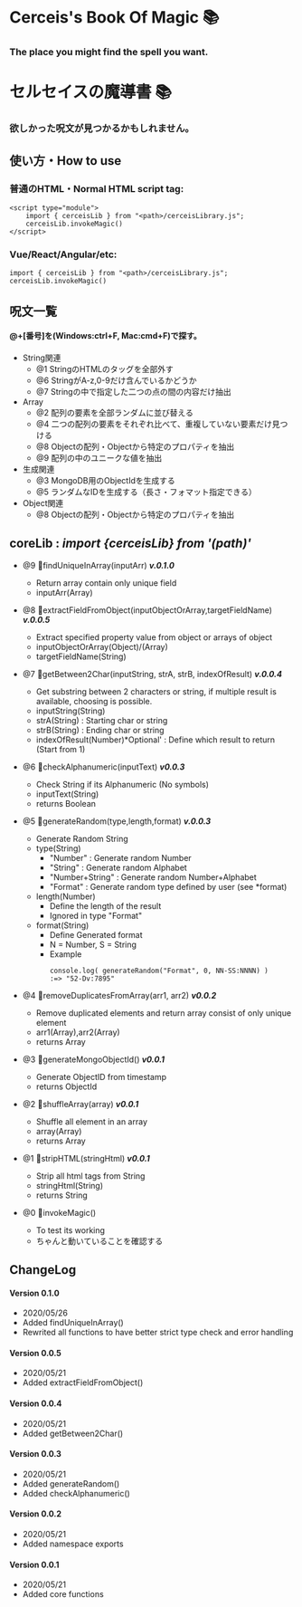 # Cerceis's Book Of Magic &#x1F4DA;
### The place you might find the spell you want.
# セルセイスの魔導書 &#x1F4DA;
### 欲しかった呪文が見つかるかもしれません。
## 使い方・How to use
### 普通のHTML・Normal HTML script tag:
```
<script type="module">
    import { cerceisLib } from "<path>/cerceisLibrary.js";
    cerceisLib.invokeMagic()
</script>
```
### Vue/React/Angular/etc:
```
import { cerceisLib } from "<path>/cerceisLibrary.js";
cerceisLib.invokeMagic()
```

## 呪文一覧
#### @+[番号]を(Windows:ctrl+F, Mac:cmd+F)で探す。
* String関連
    * @1 StringのHTMLのタッグを全部外す
    * @6 StringがA-z,0-9だけ含んでいるかどうか
    * @7 Stringの中で指定した二つの点の間の内容だけ抽出
* Array
    * @2 配列の要素を全部ランダムに並び替える
    * @4 二つの配列の要素をそれぞれ比べて、重複していない要素だけ見つける
    * @8 Objectの配列・Objectから特定のプロパティを抽出
    * @9 配列の中のユニークな値を抽出
* 生成関連
    * @3 MongoDB用のObjectIdを生成する
    * @5 ランダムなIDを生成する（長さ・フォマット指定できる）
* Object関連
    * @8 Objectの配列・Objectから特定のプロパティを抽出

## coreLib : ***import {cerceisLib} from '(path)'***

* @9 &#x1F4D8;findUniqueInArray(inputArr) ***v.0.1.0***
    * Return array contain only unique field
    * inputArr(Array)

* @8 &#x1F4D8;extractFieldFromObject(inputObjectOrArray,targetFieldName) ***v.0.0.5***
    * Extract specified property value from object or arrays of object
    * inputObjectOrArray(Object)/(Array)
    * targetFieldName(String)
* @7 &#x1F4D8;getBetween2Char(inputString, strA, strB, indexOfResult) ***v.0.0.4***
    * Get substring between 2 characters or string, if multiple result is available, choosing is possible.
    * inputString(String)
    * strA(String)          : Starting char or string
    * strB(String)          : Ending char or string
    * indexOfResult(Number)*Optional' : Define which result to return (Start from 1)
* @6 &#x1F4D8;checkAlphanumeric(inputText) ***v0.0.3***
    * Check String if its Alphanumeric (No symbols)
    * inputText(String)
    * returns Boolean
* @5 &#x1F4D8;generateRandom(type,length,format) ***v.0.0.3***
    * Generate Random String
    * type(String)
        * "Number"        : Generate random Number
        * "String"        : Generate random Alphabet
        * "Number+String" : Generate random Number+Alphabet
        * "Format"        : Generate random type defined by user (see *format)
    * length(Number)
        * Define the length of the result 
        * Ignored in type "Format"
    * format(String)
        * Define Generated format
        * N = Number, S = String
        * Example
            ```
            console.log( generateRandom("Format", 0, NN-SS:NNNN) )
            :=> "52-Dv:7895"
            ```
* @4 &#x1F4D8;removeDuplicatesFromArray(arr1, arr2) ***v0.0.2***
    * Remove duplicated elements and return array consist of only unique element
    * arr1(Array),arr2(Array)
    * returns Array
* @3 &#x1F4D8;generateMongoObjectId() ***v0.0.1***
    * Generate ObjectID from timestamp
    * returns ObjectId
* @2 &#x1F4D8;shuffleArray(array) ***v0.0.1***
    * Shuffle all element in an array
    * array(Array)
    * returns Array
* @1 &#x1F4D8;stripHTML(stringHtml) ***v0.0.1***
    * Strip all html tags from String
    * stringHtml(String)
    * returns String
* @0 &#x1F4D8;invokeMagic()
    * To test its working
    * ちゃんと動いていることを確認する

## ChangeLog
#### Version 0.1.0
* 2020/05/26
* Added findUniqueInArray()
* Rewrited all functions to have better strict type check and error handling
#### Version 0.0.5
* 2020/05/21
* Added extractFieldFromObject()
#### Version 0.0.4
* 2020/05/21
* Added getBetween2Char()
#### Version 0.0.3
* 2020/05/21
* Added generateRandom()
* Added checkAlphanumeric()
#### Version 0.0.2
* 2020/05/21
* Added namespace exports
#### Version 0.0.1
* 2020/05/21
* Added core functions
